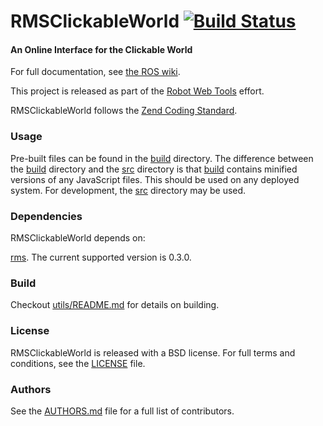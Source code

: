 RMSClickableWorld [![Build Status](https://api.travis-ci.org/rctoris/RMSClickableWorld)](https://travis-ci.org/rctoris/RMSClickableWorld)
=================

#### An Online Interface for the Clickable World
For full documentation, see [the ROS wiki](http://ros.org/wiki/RMSClickableWorld).

This project is released as part of the [Robot Web Tools](http://robotwebtools.org/) effort.

RMSClickableWorld follows the [Zend Coding Standard](http://framework.zend.com/manual/1.12/en/coding-standard.html).

### Usage
Pre-built files can be found in the [build](build/) directory. The difference between the [build](build/) directory and the [src](src/) directory is that [build](build/) contains minified versions of any JavaScript files. This should be used on any deployed system. For development, the [src](src/) directory may be used.

### Dependencies
RMSClickableWorld depends on:

[rms](https://github.com/WPI-RAIL/rms). The current supported version is 0.3.0.

### Build
Checkout [utils/README.md](utils/README.md) for details on building.

### License
RMSClickableWorld is released with a BSD license. For full terms and conditions, see the [LICENSE](LICENSE) file.

### Authors
See the [AUTHORS.md](AUTHORS) file for a full list of contributors.

